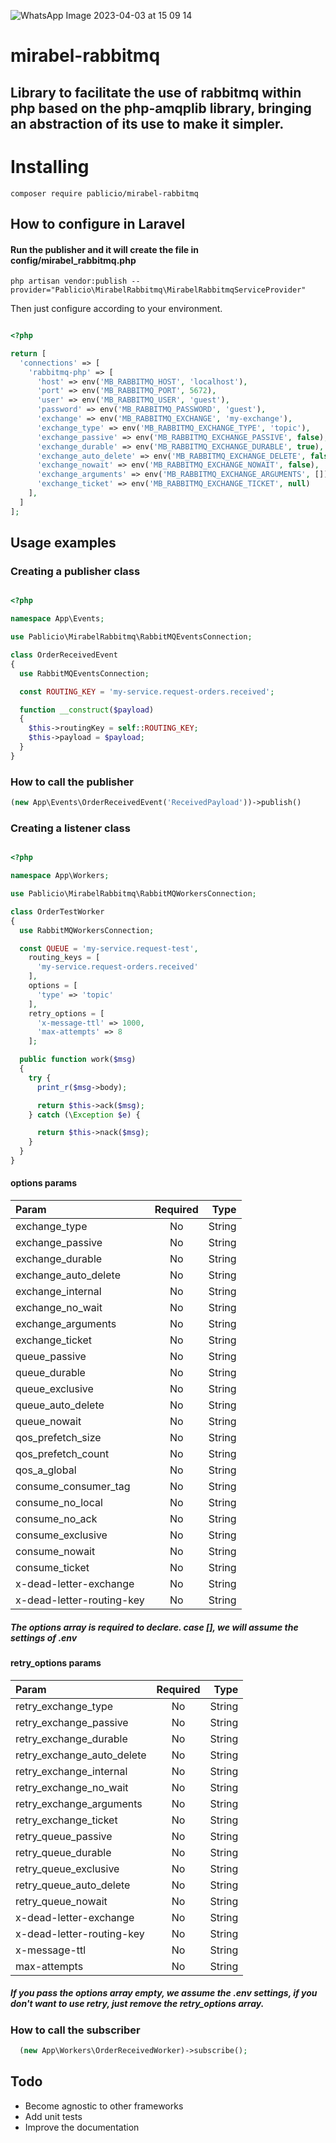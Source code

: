 
![WhatsApp Image 2023-04-03 at 15 09 14](https://user-images.githubusercontent.com/19760320/229592412-a12e1408-6edc-458f-bff3-5935400cb921.jpeg)

# mirabel-rabbitmq
## Library to facilitate the use of rabbitmq within php based on the php-amqplib library, bringing an abstraction of its use to make it simpler.

##
# Installing

```
composer require pablicio/mirabel-rabbitmq
```

## How to configure in Laravel
#### Run the publisher and it will create the file in config/mirabel_rabbitmq.php
```
php artisan vendor:publish --provider="Pablicio\MirabelRabbitmq\MirabelRabbitmqServiceProvider"
```

Then just configure according to your environment.

```php

<?php

return [
  'connections' => [
    'rabbitmq-php' => [
      'host' => env('MB_RABBITMQ_HOST', 'localhost'),
      'port' => env('MB_RABBITMQ_PORT', 5672),
      'user' => env('MB_RABBITMQ_USER', 'guest'),
      'password' => env('MB_RABBITMQ_PASSWORD', 'guest'),
      'exchange' => env('MB_RABBITMQ_EXCHANGE', 'my-exchange'),
      'exchange_type' => env('MB_RABBITMQ_EXCHANGE_TYPE', 'topic'),
      'exchange_passive' => env('MB_RABBITMQ_EXCHANGE_PASSIVE', false),
      'exchange_durable' => env('MB_RABBITMQ_EXCHANGE_DURABLE', true),
      'exchange_auto_delete' => env('MB_RABBITMQ_EXCHANGE_DELETE', false),
      'exchange_nowait' => env('MB_RABBITMQ_EXCHANGE_NOWAIT', false),
      'exchange_arguments' => env('MB_RABBITMQ_EXCHANGE_ARGUMENTS', []),
      'exchange_ticket' => env('MB_RABBITMQ_EXCHANGE_TICKET', null)
    ],
  ]
];
```

## Usage examples

### Creating a publisher class
```php

<?php

namespace App\Events;

use Pablicio\MirabelRabbitmq\RabbitMQEventsConnection;

class OrderReceivedEvent
{
  use RabbitMQEventsConnection;

  const ROUTING_KEY = 'my-service.request-orders.received';

  function __construct($payload)
  {
    $this->routingKey = self::ROUTING_KEY;
    $this->payload = $payload;
  }
}

```

### How to call the publisher

```php 
(new App\Events\OrderReceivedEvent('ReceivedPayload'))->publish()
```

### Creating a listener class
```php

<?php

namespace App\Workers;

use Pablicio\MirabelRabbitmq\RabbitMQWorkersConnection;

class OrderTestWorker
{
  use RabbitMQWorkersConnection;

  const QUEUE = 'my-service.request-test',
    routing_keys = [
      'my-service.request-orders.received'
    ],
    options = [
      'type' => 'topic'
    ],
    retry_options = [
      'x-message-ttl' => 1000,
      'max-attempts' => 8
    ];

  public function work($msg)
  {
    try {
      print_r($msg->body);

      return $this->ack($msg);
    } catch (\Exception $e) {

      return $this->nack($msg);
    }
  }
}

```
#### **options** params
| Param                       | Required | Type   |
| :----------------           | :------: | ----:  |
| exchange_type               |   No     | String |
| exchange_passive            |   No     | String |
| exchange_durable            |   No     | String |
| exchange_auto_delete        |   No     | String |
| exchange_internal           |   No     | String |
| exchange_no_wait            |   No     | String |
| exchange_arguments          |   No     | String |
| exchange_ticket             |   No     | String |
| queue_passive               |   No     | String |
| queue_durable               |   No     | String |
| queue_exclusive             |   No     | String |
| queue_auto_delete           |   No     | String |
| queue_nowait                |   No     | String |
| qos_prefetch_size           |   No     | String |
| qos_prefetch_count          |   No     | String |
| qos_a_global                |   No     | String |
| consume_consumer_tag        |   No     | String |
| consume_no_local            |   No     | String |
| consume_no_ack              |   No     | String |
| consume_exclusive           |   No     | String |
| consume_nowait              |   No     | String |
| consume_ticket              |   No     | String |
| x-dead-letter-exchange      |   No     | String |
| x-dead-letter-routing-key   |   No     | String |

##### The options array is required to declare. case [], we will assume the settings of .env

#### **retry_options** params

| Param                       | Required | Type   |
| :----------------           | :------: | ----:  |
| retry_exchange_type         |   No     | String |
| retry_exchange_passive      |   No     | String |
| retry_exchange_durable      |   No     | String |
| retry_exchange_auto_delete  |   No     | String |
| retry_exchange_internal     |   No     | String |
| retry_exchange_no_wait      |   No     | String |
| retry_exchange_arguments    |   No     | String |
| retry_exchange_ticket       |   No     | String |
| retry_queue_passive         |   No     | String |
| retry_queue_durable         |   No     | String |
| retry_queue_exclusive       |   No     | String |
| retry_queue_auto_delete     |   No     | String |
| retry_queue_nowait          |   No     | String |
| x-dead-letter-exchange      |   No     | String |
| x-dead-letter-routing-key   |   No     | String |
| x-message-ttl               |   No     | String |
| max-attempts                |   No     | String |

##### If you pass the options array empty, we assume the .env settings, if you don't want to use retry, just remove the retry_options array.

### How to call the subscriber
```php 
  (new App\Workers\OrderReceivedWorker)->subscribe();
```
## Todo
 - Become agnostic to other frameworks
 - Add unit tests
 - Improve the documentation
